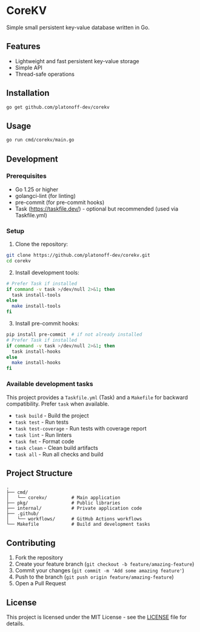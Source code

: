 # CoreKV

Simple small persistent key-value database written in Go.

## Features

- Lightweight and fast persistent key-value storage
- Simple API
- Thread-safe operations

## Installation

```bash
go get github.com/platonoff-dev/corekv
```

## Usage

```bash
go run cmd/corekv/main.go
```

## Development

### Prerequisites

- Go 1.25 or higher
- golangci-lint (for linting)
- pre-commit (for pre-commit hooks)
- Task (https://taskfile.dev/) - optional but recommended (used via Taskfile.yml)

### Setup

1. Clone the repository:
```bash
git clone https://github.com/platonoff-dev/corekv.git
cd corekv
```

2. Install development tools:
```bash
# Prefer Task if installed
if command -v task >/dev/null 2>&1; then
  task install-tools
else
  make install-tools
fi
```

3. Install pre-commit hooks:
```bash
pip install pre-commit  # if not already installed
# Prefer Task if installed
if command -v task >/dev/null 2>&1; then
  task install-hooks
else
  make install-hooks
fi
```

### Available development tasks

This project provides a `Taskfile.yml` (Task) and a `Makefile` for backward compatibility. Prefer `task` when available.

- `task build` - Build the project
- `task test` - Run tests
- `task test-coverage` - Run tests with coverage report
- `task lint` - Run linters
- `task fmt` - Format code
- `task clean` - Clean build artifacts
- `task all` - Run all checks and build

## Project Structure

```
.
├── cmd/
│   └── corekv/         # Main application
├── pkg/                # Public libraries
├── internal/           # Private application code
├── .github/
│   └── workflows/      # GitHub Actions workflows
└── Makefile            # Build and development tasks
```

## Contributing

1. Fork the repository
2. Create your feature branch (`git checkout -b feature/amazing-feature`)
3. Commit your changes (`git commit -m 'Add some amazing feature'`)
4. Push to the branch (`git push origin feature/amazing-feature`)
5. Open a Pull Request

## License

This project is licensed under the MIT License - see the [LICENSE](LICENSE) file for details.
